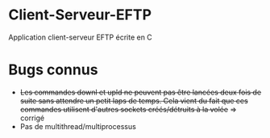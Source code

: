 # Client-Serveur-EFTP
Application client-serveur EFTP écrite en C

# Bugs connus
* ~~Les commandes downl et upld ne peuvent pas être lancées deux fois de suite sans attendre un petit laps de temps. Cela vient du fait que ces commandes utilisent d'autres sockets créés/détruits à la volée~~ => corrigé
* Pas de multithread/multiprocessus
